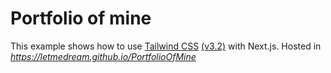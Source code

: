 # Portfolio of mine

This example shows how to use [Tailwind CSS](https://tailwindcss.com/) [(v3.2)](https://tailwindcss.com/blog/tailwindcss-v3-2) with Next.js. Hosted in 
*https://letmedream.github.io/PortfolioOfMine*
